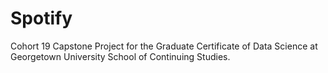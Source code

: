 # Spotify
Cohort 19 Capstone Project for the Graduate Certificate of Data Science at Georgetown University School of Continuing Studies.
